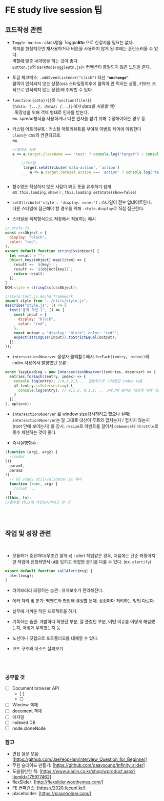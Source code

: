 # FE study live session 팁

## 코드작성 관련

- `Toggle button` : class명을 _Toggle**Btn**_ 으로 한정지을 필요는 없다. <br>
  의미를 한정지으면 재사용하거나 버튼을 사용하지 않게 된 후에는 혼란스러울 수 있다. <br>
  역할에 맞춘 네이밍을 하는 것이 좋다. <br>
  `Button.js`와 `DarkModeToggleBtn.js`는 컨벤션이 통일되지 않은 느낌을 준다.

- 토글 체크박스: `.addEventListener("click")` 대신 **`"onchange"`** <br>
  클릭이 인식되지 않는 상황(css 스타일링이후에 클릭이 안 먹히는 상황, 키보드 조작으로 인식되지 않는 상황)에 취약할 수 있다.

- `function({data}){}`와 `function(file){}` <br>
  _(`{data: {...}, data2: {...}}`에서 data를 사용할 때)_<br>
  : 확장성을 위해 객체 형태로 인자를 받는다. <br>
  ex. spread형식을 사용하거나 다른 인자를 받기 위해 수정해야하는 경우 등 <br>

- 커스텀 어트리뷰트 : 커스텀 어트리뷰트를 부여해 이벤트 제어에 이용한다 <br>
  `class`는 css와 연관되므로. <br>
  ex.

  ````javascript
  //클래스 사용
  e => e.target.className === 'test' ? console.log("target") : console.log("x")

      //커스텀
       target.setAttribute('data-action', 'action')
          e => e.target.dataset.action === 'action' ? console.log('target') : console.log('x')
      ```

  ````

- 함수명은 작성하지 않은 사람이 봐도 뜻을 유추하기 쉽게 <br>
  ex. `this.loading.show()` , `this.loading.setState(show=false)`

- `setAttribute('style': 'display: none;')` : 스타일이 전부 업데이트된다. <br>
  다른 스타일에 접근해야 할 경우를 위해 `.style.display`로 직접 접근한다.<br>

- 스타일을 객체형식으로 저장해서 적용하는 예시 <br>

```javascript
// style.js
const cssObject = {
  display: "block",
  color: "red",
};
export default function stringCss(object) {
  let result = "";
  Object.keys(object).map((item) => {
    result += `${key}:`;
    result += `${object[key]}`;
    return result;
  });
}
DOM.style = stringCss(cssObject);

//style.test.js mocha framework
import style from "../utils/style.js";
describe("style.js", () => {
  test("동작 확인 1", () => {
    const input = {
      display: "block",
      color: "red",
    };
    const output = 'display: "block"; color: "red"';
    expect(stringCss(input)).toStrictEqual(output);
  });
});
```

- `intersectionObserver` 생성자 콜백함수에서 `forEach((entry, index))`의 index 사용에서 발생했던 오류 : <br>

```javascript
const lazyLoading = new IntersectionObserver((entries, observer) => {
  entries.forEach((entry, index) => {
    console.log(entry); //0,1,2,3,... 일반적으로 기대했던 index 나옴
    if (entry.isIntersecting) {
      console.log(entry); // 0,1,2, 0,1,2, .. 그때그때 보이는 대상에 대해 새로 매겨진 인덱스 반환
    }
  });
}, options);
```

- `intersectionObserver` 로 window size감시하려고 했으나 실패: `intersectionObserver`는 말 그대로 대상이 루트와 겹치는지 / 겹치지 않는지 (root 안에 보이는지) 를 감시. `resize`로 이벤트를 걸어서 `debounce`나 `throttle`로 횟수 제한하는 것이 좋다.

- 즉시실행함수 : <br>

```javascript
(function (arg1, arg2) {
  //codes
})(
  param1,
  param2
)(
  // FE study util/validator.js 예시
  function (root, arg) {
    //root ...
  }
)(this, fn);
//함수를 this에 바인딩시키려고 한 것
```

<br><br>

## 작업 및 성장 관련

<br>

- 모듈화가 중요하다(무조건 잘게 x) : alert 작업같은 경우, 처음에는 단순 래핑이지만 작업이 진행되면서 ui를 입히고 복잡한 분기를 다룰 수 있다. (ex. `alertify`)

```javascript
export default function callAlert(msg) {
  alert(msg);
}
```

- 라이브러리 래핑하는 습관 : 유지보수가 편리해진다.

- 에러 처리 및 분기: 백엔드와 협업해 결정할 문제. 상황마다 처리하는 방법 다르다.

- 실무에 가까운 작은 프로젝트를 하기.

- 기록하는 습관: 개발하다 막혔던 부분, 잘 풀렸던 부분, 어떤 이슈를 어떻게 해결했는지, 어떻게 우회했는지 등

- 노션이나 깃헙으로 포트폴리오를 대체할 수 있다.

- 코드 구조와 메소드 살펴보기

<br>
<br>

### 공부할 것

- [ ] Document browser API
  - [ ]
  - [ ]
- [ ] Window 객체
- [ ] document 객체
- [ ] 애자일
- [ ] indexed DB
- [ ] node.cloneNode

### 참고

- 면접 질문 모음: [https://github.com/JaeYeopHan/Interview_Question_for_Beginner]
- 무한 슬라이드 만들기: [https://github.com/daayooung/Infinity_slider]
- 도움될만한 책: [https://www.aladin.co.kr/shop/wproduct.aspx?ItemId=175977462]
- flexSlider: [http://flexslider.woothemes.com/]
- FE 컨퍼런스: [https://2020.feconf.kr/]
- placeholder: [https://placeholder.com/]
